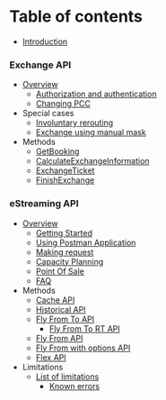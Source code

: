 # Table of contents

* [Introduction](README.md)

### Exchange API

* [Overview](exchange.md)
  * [Authorization and authentication](tcp/authorization.md)
  * [Changing PCC](tcp/change-pcc.md)
* Special cases
  * [Involuntary rerouting](exchange/involuntary-rerouting.md)
  * [Exchange using manual mask](exchange/manual-mask.md)
* Methods
  * [GetBooking](tcp/get-booking.md)
  * [CalculateExchangeInformation](exchange/calculate-exchange-information.md)
  * [ExchangeTicket](exchange/exchange-ticket.md)
  * [FinishExchange](exchange/finish-exchange.md)

### eStreaming API

* [Overview](estreaming.md)
  * [Getting Started](estreaming/overview/getting-started.md)
  * [Using Postman Application](estreaming/overview/using-postman-application.md)
  * [Making request](estreaming/overview/making-request.md)
  * [Capacity Planning](estreaming/overview/capacity-planning.md)
  * [Point Of Sale](estreaming/overview/point-of-sale.md)
  * [FAQ](estreaming/overview/faq.md)
* Methods
  * [Cache API](estreaming/methods/cache-api.md)
  * [Historical API](estreaming/methods/historical-api.md)
  * [Fly From To API](estreaming/methods/fly-from-to-api/README.md)
    * [Fly From To RT API](estreaming/methods/fly-from-to-api/fly-from-to-rt-api.md)
  * [Fly From API](estreaming/methods/fly-from-api.md)
  * [Fly From with options API](estreaming/methods/fly-from-with-options-api.md)
  * [Flex API](estreaming/methods/flex-api.md)
* Limitations
  * [List of limitations](estreaming/estreaming-api-limitations/list-of-limitations/README.md)
    * [Known errors](estreaming/estreaming-api-limitations/list-of-limitations/known-errors.md)
